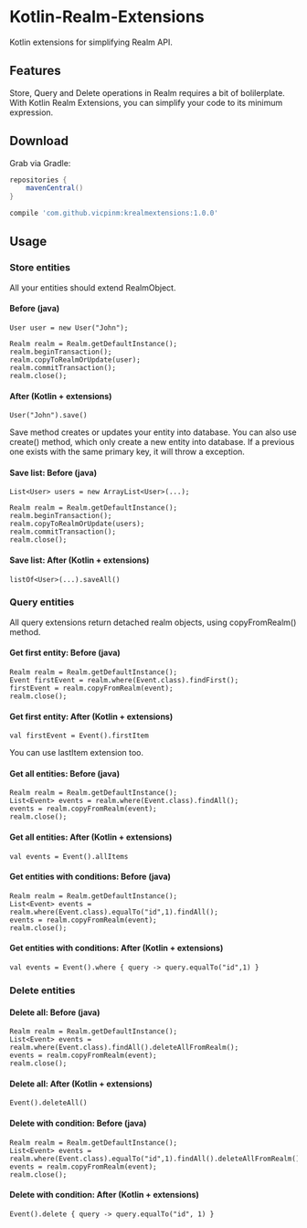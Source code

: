 # Kotlin-Realm-Extensions

Kotlin extensions for simplifying Realm API.

## Features

Store, Query and Delete operations in Realm requires a bit of bolilerplate. With Kotlin Realm Extensions, you can simplify your code to its minimum expression.

## Download

Grab via Gradle:
```groovy
repositories {
    mavenCentral()
}

compile 'com.github.vicpinm:krealmextensions:1.0.0'
```

## Usage
### Store entities

All your entities should extend RealmObject.

#### Before (java)
````
User user = new User("John");

Realm realm = Realm.getDefaultInstance();
realm.beginTransaction();
realm.copyToRealmOrUpdate(user);  
realm.commitTransaction();
realm.close();
````
#### After (Kotlin + extensions)

````
User("John").save()
````

Save method creates or updates your entity into database. You can also use create() method, which only create a new entity into database. If a previous one exists with the same primary key, it will throw a exception.

#### Save list: Before (java)
````
List<User> users = new ArrayList<User>(...);

Realm realm = Realm.getDefaultInstance();
realm.beginTransaction();
realm.copyToRealmOrUpdate(users);  
realm.commitTransaction();
realm.close();
````
#### Save list: After (Kotlin + extensions)

````
listOf<User>(...).saveAll()
````

### Query entities

All query extensions return detached realm objects, using copyFromRealm() method. 

#### Get first entity: Before (java)
````
Realm realm = Realm.getDefaultInstance();
Event firstEvent = realm.where(Event.class).findFirst();
firstEvent = realm.copyFromRealm(event);
realm.close();
````
#### Get first entity: After (Kotlin + extensions)
````
val firstEvent = Event().firstItem
````

You can use lastItem extension too.

#### Get all entities: Before (java)
````
Realm realm = Realm.getDefaultInstance();
List<Event> events = realm.where(Event.class).findAll();
events = realm.copyFromRealm(event);
realm.close();
````
#### Get  all entities: After (Kotlin + extensions)
````
val events = Event().allItems
````

#### Get entities with conditions: Before (java)
````
Realm realm = Realm.getDefaultInstance();
List<Event> events = realm.where(Event.class).equalTo("id",1).findAll();
events = realm.copyFromRealm(event);
realm.close();
````

#### Get entities with conditions: After (Kotlin + extensions)
````
val events = Event().where { query -> query.equalTo("id",1) }
````

### Delete entities

#### Delete all: Before (java)
````
Realm realm = Realm.getDefaultInstance();
List<Event> events = realm.where(Event.class).findAll().deleteAllFromRealm();
events = realm.copyFromRealm(event);
realm.close();
````
#### Delete all: After (Kotlin + extensions)
````
Event().deleteAll()
````

#### Delete with condition: Before (java)
````
Realm realm = Realm.getDefaultInstance();
List<Event> events = realm.where(Event.class).equalTo("id",1).findAll().deleteAllFromRealm();
events = realm.copyFromRealm(event);
realm.close();
````
#### Delete with condition: After (Kotlin + extensions)
````
Event().delete { query -> query.equalTo("id", 1) }
````
